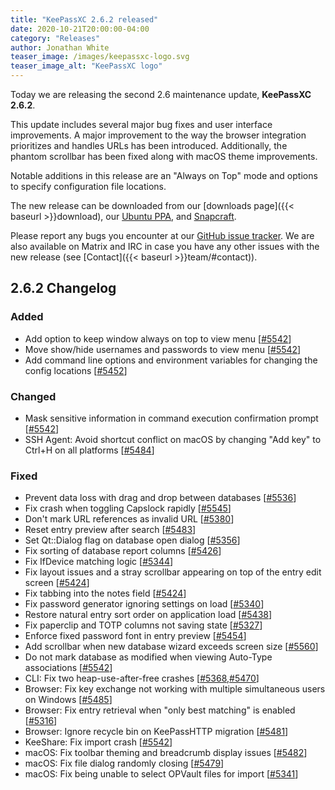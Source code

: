 ```yaml
---
title: "KeePassXC 2.6.2 released"
date: 2020-10-21T20:00:00-04:00
category: "Releases"
author: Jonathan White
teaser_image: /images/keepassxc-logo.svg
teaser_image_alt: "KeePassXC logo"
---
```


Today we are releasing the second 2.6 maintenance update, **KeePassXC 2.6.2**.

This update includes several major bug fixes and user interface improvements. A major improvement to the way
the browser integration prioritizes and handles URLs has been introduced. Additionally, the phantom scrollbar
has been fixed along with macOS theme improvements.

Notable additions in this release are an "Always on Top" mode and options to specify configuration file locations.

<!--more-->

The new release can be downloaded from our
[downloads page]({{< baseurl >}}download), our
[Ubuntu PPA](https://launchpad.net/~phoerious/+archive/ubuntu/keepassxc/),
and [Snapcraft](https://snapcraft.io/keepassxc/).

Please report any bugs you encounter at our [GitHub issue tracker](https://github.com/keepassxreboot/keepassxc/issues).
We are also available on Matrix and IRC in case you have any other issues with the new release
(see [Contact]({{< baseurl >}}team/#contact)).

## 2.6.2 Changelog

### Added

- Add option to keep window always on top to view menu [[#5542](https://github.com/keepassxreboot/keepassxc/pull/5542)]
- Move show/hide usernames and passwords to view menu [[#5542](https://github.com/keepassxreboot/keepassxc/pull/5542)]
- Add command line options and environment variables for changing the config locations [[#5452](https://github.com/keepassxreboot/keepassxc/pull/5452)]

### Changed

- Mask sensitive information in command execution confirmation prompt [[#5542](https://github.com/keepassxreboot/keepassxc/pull/5542)]
- SSH Agent: Avoid shortcut conflict on macOS by changing "Add key" to Ctrl+H on all platforms [[#5484](https://github.com/keepassxreboot/keepassxc/pull/5484)]

### Fixed

- Prevent data loss with drag and drop between databases [[#5536](https://github.com/keepassxreboot/keepassxc/pull/5536)]
- Fix crash when toggling Capslock rapidly [[#5545](https://github.com/keepassxreboot/keepassxc/pull/5545)]
- Don't mark URL references as invalid URL [[#5380](https://github.com/keepassxreboot/keepassxc/pull/5380)]
- Reset entry preview after search [[#5483](https://github.com/keepassxreboot/keepassxc/pull/5483)]
- Set Qt::Dialog flag on database open dialog [[#5356](https://github.com/keepassxreboot/keepassxc/pull/5356)]
- Fix sorting of database report columns [[#5426](https://github.com/keepassxreboot/keepassxc/pull/5426)]
- Fix IfDevice matching logic [[#5344](https://github.com/keepassxreboot/keepassxc/pull/5344)]
- Fix layout issues and a stray scrollbar appearing on top of the entry edit screen [[#5424](https://github.com/keepassxreboot/keepassxc/pull/5424)]
- Fix tabbing into the notes field [[#5424](https://github.com/keepassxreboot/keepassxc/pull/5424)]
- Fix password generator ignoring settings on load [[#5340](https://github.com/keepassxreboot/keepassxc/pull/5340)]
- Restore natural entry sort order on application load [[#5438](https://github.com/keepassxreboot/keepassxc/pull/5438)]
- Fix paperclip and TOTP columns not saving state [[#5327](https://github.com/keepassxreboot/keepassxc/pull/5327)]
- Enforce fixed password font in entry preview [[#5454](https://github.com/keepassxreboot/keepassxc/pull/5454)]
- Add scrollbar when new database wizard exceeds screen size [[#5560](https://github.com/keepassxreboot/keepassxc/pull/5560)]
- Do not mark database as modified when viewing Auto-Type associations [[#5542](https://github.com/keepassxreboot/keepassxc/pull/5542)]
- CLI: Fix two heap-use-after-free crashes [[#5368](https://github.com/keepassxreboot/keepassxc/pull/5368),[#5470](https://github.com/keepassxreboot/keepassxc/pull/5470)]
- Browser: Fix key exchange not working with multiple simultaneous users on Windows [[#5485](https://github.com/keepassxreboot/keepassxc/pull/5485)]
- Browser: Fix entry retrieval when "only best matching" is enabled [[#5316](https://github.com/keepassxreboot/keepassxc/pull/5316)]
- Browser: Ignore recycle bin on KeePassHTTP migration [[#5481](https://github.com/keepassxreboot/keepassxc/pull/5481)]
- KeeShare: Fix import crash [[#5542](https://github.com/keepassxreboot/keepassxc/pull/5542)]
- macOS: Fix toolbar theming and breadcrumb display issues [[#5482](https://github.com/keepassxreboot/keepassxc/pull/5482)]
- macOS: Fix file dialog randomly closing [[#5479](https://github.com/keepassxreboot/keepassxc/pull/5479)]
- macOS: Fix being unable to select OPVault files for import [[#5341](https://github.com/keepassxreboot/keepassxc/pull/5341)]
